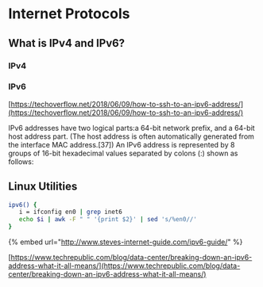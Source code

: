 # Internet Protocols

## What is IPv4 and IPv6?



### IPv4



### IPv6

[https://techoverflow.net/2018/06/09/how-to-ssh-to-an-ipv6-address/](https://techoverflow.net/2018/06/09/how-to-ssh-to-an-ipv6-address/)

IPv6 addresses have two logical parts:a 64-bit network prefix, and a 64-bit host address part. \(The host address is often automatically generated from the interface MAC address.\[37\]\) An IPv6 address is represented by 8 groups of 16-bit hexadecimal values separated by colons \(:\) shown as follows:



## Linux Utilities





```bash
ipv6() { 
   i = ifconfig en0 | grep inet6 
   echo $i | awk -F " " '{print $2}' | sed 's/%en0//' 
}
```



{% embed url="http://www.steves-internet-guide.com/ipv6-guide/" %}

[https://www.techrepublic.com/blog/data-center/breaking-down-an-ipv6-address-what-it-all-means/](https://www.techrepublic.com/blog/data-center/breaking-down-an-ipv6-address-what-it-all-means/)

